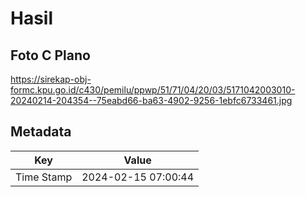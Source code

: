 # Hasil

## Foto C Plano

https://sirekap-obj-formc.kpu.go.id/c430/pemilu/ppwp/51/71/04/20/03/5171042003010-20240214-204354--75eabd66-ba63-4902-9256-1ebfc6733461.jpg


## Metadata

| Key        | Value               |
| ---------- | ------------------- |
| Time Stamp | 2024-02-15 07:00:44 |



